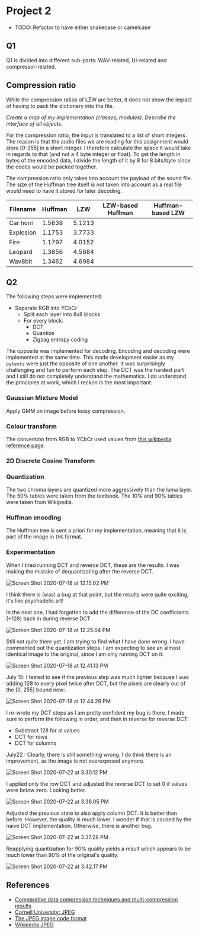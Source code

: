 # Project 2

* TODO: Refactor to have either snakecase or camelcase

## Q1

Q1 is divided into different sub-parts: WAV-related, UI-related and compressor-related.

## Compression ratio

While the compression ratios of LZW are better, it does not show the impact of having to pack the dictionary into the file.

_Create a map of my implementation (classes, modules). Describe the interface of all objects._

For the compression ratio, the input is translated to a list of short integers. The reason is that the audio files we are reading for this assignment would store [0-255] in a short integer. I therefore calculate the space it would take in regards to that (and not a 4 byte integer or float). To get the length in bytes of the encoded data, I divide the length of it by 8 for 8 bits/byte since the codes would be packed together.

The compression ratio only takes into account the payload of the sound file. The size of the Huffman tree itself is not taken into account as a real file would need to have it stored for later decoding.

| Filename  | Huffman | LZW    | LZW-based Huffman | Huffman-based LZW |
| --------- | ------- | ------ | ----------------- | ----------------- |
| Car horn  | 1.5638  | 5.1213 |                   |                   |
| Explosion | 1.1753  | 3.7733 |                   |                   |
| Fire      | 1.1797  | 4.0152 |                   |                   |
| Leopard   | 1.3856  | 4.5684 |                   |                   |
| Wav8bit   | 1.3462  | 4.6984 |                   |                   |



## Q2

The following steps were implemented:

* Separate RGB into YCbCr
  * Split each layer into 8x8 blocks
  * For every block:
    * DCT
    * Quantize
    * Zigzag entropy coding

The opposite was implemented for decoding. Encoding and decoding were implemented at the same time. This made development easier as my `pytests` were just the opposite of one another. It was surprisingly challenging and fun to perform each step. The DCT was the hardest part and I still do not completely understand the mathematics. I do understand the principles at work, which I reckon is the most important.

### Gaussian Mixture Model

Apply GMM on image before lossy compression.

### Colour transform

The conversion from RGB to YCbCr used values from [this wikipedia reference page](https://en.wikipedia.org/wiki/YCbCr).

### 2D Discrete Cosine Transform

### Quantization

The two chroma layers are quantized more aggressively than the luma layer. The 50% tables were taken from the textbook. The 10% and 90% tables were taken from Wikipedia.

### Huffman encoding

The Huffman tree is sent a priori for my implementation, meaning that it is part of the image in `IMG` format.

### Experimentation

When I tired running DCT and reverse DCT, these are the results. I was making the mistake of dequantizating after the reverse DCT.

![Screen Shot 2020-07-18 at 12.15.02 PM](REPORT.assets/Screen%20Shot%202020-07-18%20at%2012.15.02%20PM.png)

I think there is (was) a bug at that point, but the results were quite exciting, it's like psychadelic art!

In the next one, I had forgotten to add the difference of the DC coefficients (+128) back in during reverse DCT 

![Screen Shot 2020-07-18 at 12.25.04 PM](REPORT.assets/Screen%20Shot%202020-07-18%20at%2012.25.04%20PM.png)

Still not quite there yet. I am trying to find what I have done wrong. I have commented out the quantization steps. I am expecting to see an almost identical image to the original, since I am only running DCT on it.

![Screen Shot 2020-07-18 at 12.41.13 PM](REPORT.assets/Screen%20Shot%202020-07-18%20at%2012.41.13%20PM.png)

July 15: I tested to see if the previous step was much lighter because I was adding 128 to every pixel twice after DCT, but the pixels are clearly out of the [0, 255] bound now:

![Screen Shot 2020-07-18 at 12.44.28 PM](REPORT.assets/Screen%20Shot%202020-07-18%20at%2012.44.28%20PM.png)

I re-wrote my DCT steps as I am pretty confident my bug is there. I made sure to perform the following in order, and then in reverse for reverse DCT:

* Substract 128 for al values
* DCT for rows
* DCT for columns

July22 : Clearly, there is still something wrong. I do think there is an improvement, as the image is not overexposed anymore. 

![Screen Shot 2020-07-22 at 3.30.12 PM](REPORT.assets/Screen%20Shot%202020-07-22%20at%203.30.12%20PM.png)

I applied only the row DCT and adjusted the reverse DCT to set 0 if values were below zero. Looking better.

![Screen Shot 2020-07-22 at 3.36.05 PM](REPORT.assets/Screen%20Shot%202020-07-22%20at%203.36.05%20PM.png)

Adjusted the previous state to also apply column DCT. It is better than before. However, the quality is much lower. I wonder if that is caused by the naive DCT implementation. Otherwise, there is another bug.

![Screen Shot 2020-07-22 at 3.37.28 PM](REPORT.assets/Screen%20Shot%202020-07-22%20at%203.37.28%20PM.png)

Reapplying quantization for 90% quality yields a result which appears to be much lower than 90% of the original's quality.

![Screen Shot 2020-07-22 at 3.42.17 PM](REPORT.assets/Screen%20Shot%202020-07-22%20at%203.42.17%20PM.png)

## References

* [Comparative data compression techniques and multi-compression results](https://iopscience.iop.org/article/10.1088/1757-899X/53/1/012081/pdf)
* [Cornell University: JPEG](http://pi.math.cornell.edu/~web6140/TopTenAlgorithms/JPEG.html)
* [The JPEG image code format](https://www.massey.ac.nz/~mjjohnso/notes/59731/presentations/jpeg.pdf)
* [Wikipedia JPEG](https://en.wikipedia.org/wiki/JPEG#Encoding)